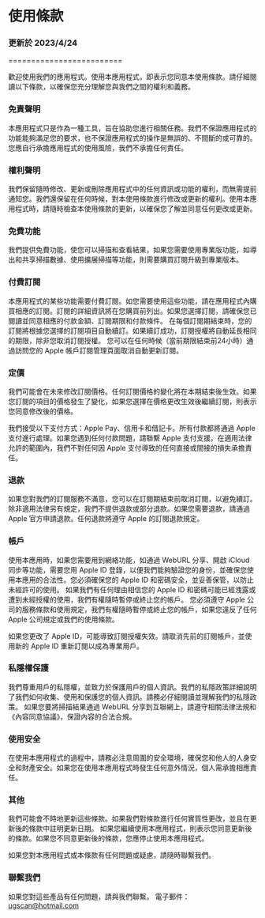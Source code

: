 # 使用條款
### 更新於 2023/4/24
=========================

歡迎使用我們的應用程式。使用本應用程式，即表示您同意本使用條款。請仔細閱讀以下條款，以確保您充分理解您與我們之間的權利和義務。

### 免責聲明
本應用程式只是作為一種工具，旨在協助您進行相關任務。我們不保證應用程式的功能能夠滿足您的要求，也不保證應用程式的操作是無誤的、不間斷的或可靠的。您應自行承擔應用程式的使用風險，我們不承擔任何責任。

### 權利聲明
我們保留隨時修改、更新或刪除應用程式中的任何資訊或功能的權利，而無需提前通知您。我們還保留在任何時候，對本使用條款進行修改或更新的權利。使用本應用程式時，請隨時檢查本使用條款的更新，以確保您了解並同意任何更改或更新。

### 免費功能
我們提供免費功能，使您可以掃描和查看結果，如果您需要使用專業版功能，如導出和共享掃描數據、使用擴展掃描等功能，則需要購買訂閱升級到專業版本。

### 付費訂閱
本應用程式的某些功能需要付費訂閱。如您需要使用這些功能，請在應用程式內購買相應的訂閱。訂閱的詳細資訊將在您購買前列出。如果您選擇訂閱，請確保您已閱讀並同意相應的付款金額、訂閱期限和付款條件。
在每個訂閱期結束時，您的訂閱將根據您選擇的訂閱項目自動續訂。如果續訂成功，訂閱授權將自動延長相同的期限，除非您取消訂閱授權。
您可以在任何時候（當前期限結束前24小時）通過訪問您的 Apple 帳戶訂閱管理頁面取消自動更新訂閱。

### 定價
我們可能會在未來修改訂閱價格。任何訂閱價格的變化將在本期結束後生效。如果您訂閱的項目的價格發生了變化，如果您選擇在價格更改生效後繼續訂閱，則表示您同意修改後的價格。

我們接受以下支付方式：Apple Pay、信用卡和借記卡。所有付款都將通過 Apple 支付進行處理。如果您遇到任何付款問題，請聯繫 Apple 支付支援。在適用法律允許的範圍內，我們不對任何因 Apple 支付導致的任何直接或間接的損失承擔責任。

### 退款
如果您對我們的訂閱服務不滿意，您可以在訂閱期結束前取消訂閱，以避免續訂。除非適用法律另有規定，我們不提供退款或部分退款。如果您需要退款，請通過 Apple 官方申請退款。任何退款將遵守 Apple 的訂閱退款規定。

### 帳戶
使用本應用時，如果您需要用到網絡功能，如通過 WebURL 分享、開啟 iCloud 同步等功能，需要您用 Apple ID 登錄，以便我們能夠驗證您的身份，並確保您使用本應用的合法性。您必須確保您的 Apple ID 和密碼安全，並妥善保管，以防止未經許可的使用。
如果我們有任何理由相信您的 Apple ID 和密碼可能已經洩露或遭到未經授權的使用，我們有權隨時暫停或終止您的帳戶。
您必須遵守 Apple 公司的服務條款和使用規定，我們有權隨時暫停或終止您的帳戶，如果您違反了任何 Apple 公司規定或我們的使用條款。

如果您更改了 Apple ID，可能導致訂閱授權失效。請取消先前的訂閱帳戶，並使用新的 Apple ID 重新訂閱以成為專業用戶。

### 私隱權保護
我們尊重用戶的私隱權，並致力於保護用戶的個人資訊。我們的私隱政策詳細說明了我們如何收集、使用和保護您的個人資訊。請務必仔細閱讀並理解我們的私隱政策。
如果您要將掃描結果通過 WebURL 分享到互聯網上，請遵守相關法律法規和《內容同意協議》，保證內容的合法合規。

### 使用安全
在使用本應用程式的過程中，請務必注意周圍的安全環境，確保您和他人的人身安全和財產安全。如果您在使用本應用程式時發生任何意外情況，個人需承擔相應責任。

### 其他
我們可能會不時地更新這些條款。如果我們對條款進行任何實質性更改，並且在更新後的條款中註明更新日期。
如果您繼續使用本應用程式，則表示您同意更新後的條款。如果您不同意更新後的條款，您應停止使用本應用程式。

如果您對本應用程式或本條款有任何問題或疑慮，請隨時聯繫我們。

### 聯繫我們
如果您對這些產品有任何問題，請與我們聯繫。
電子郵件：ugscan@hotmail.com